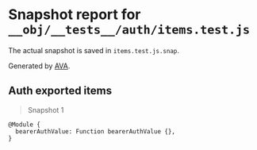 # Snapshot report for `__obj/__tests__/auth/items.test.js`

The actual snapshot is saved in `items.test.js.snap`.

Generated by [AVA](https://avajs.dev).

## Auth exported items

> Snapshot 1

    @Module {
      bearerAuthValue: Function bearerAuthValue {},
    }
